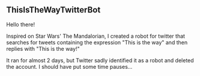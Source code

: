 # <h2>ThisIsTheWayTwitterBot</h2>

Hello there!

Inspired on Star Wars' The Mandalorian, I created a robot for twitter that searches for tweets containing the expression "This is the way" and then replies with "This is the way!"

It ran for almost 2 days, but Twitter sadly identified it as a robot and deleted the account. I should have put some time pauses...
